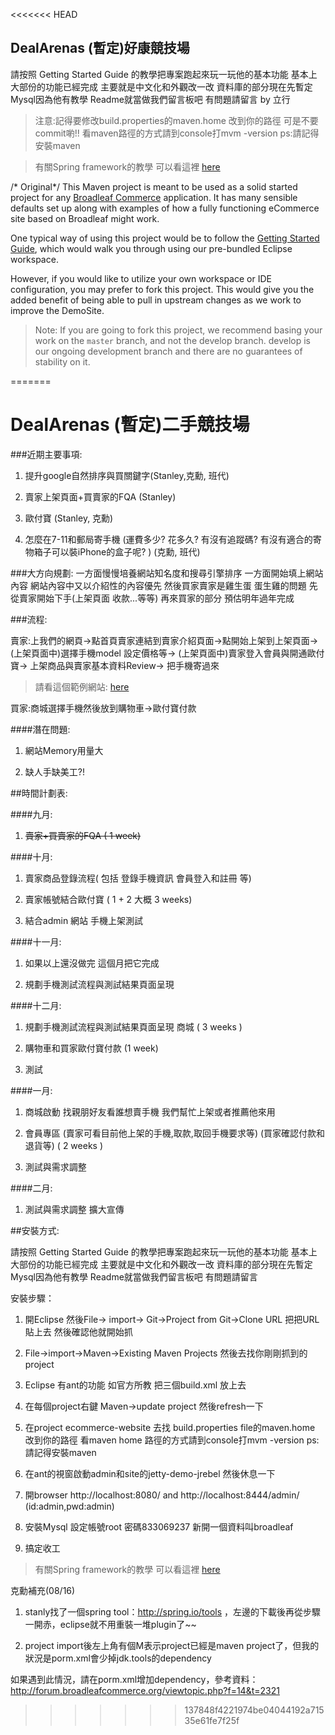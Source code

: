 <<<<<<< HEAD
## DealArenas (暫定)好康競技場

請按照 Getting Started Guide 的教學把專案跑起來玩一玩他的基本功能 基本上大部份的功能已經完成 主要就是中文化和外觀改一改 資料庫的部分現在先暫定Mysql因為他有教學 Readme就當做我們留言板吧 有問題請留言
																	         by 立行
>注意:記得要修改build.properties的maven.home 改到你的路徑 可是不要commit喲!! 看maven路徑的方式請到console打mvm -version ps:請記得安裝maven

>有關Spring framework的教學 可以看這裡 [here](http://openhome.cc/Gossip/SpringGossip/)
														
																			

/* Original*/
This Maven project is meant to be used as a solid started project for any [Broadleaf Commerce](http://www.broadleafcommerce.org) application. It has many sensible defaults set up along with examples of how a fully functioning eCommerce site based on Broadleaf might work.

One typical way of using this project would be to follow the [Getting Started Guide](http://docs.broadleafcommerce.org/current/Getting-Started.html), which would walk you through using our pre-bundled Eclipse workspace.

However, if you would like to utilize your own workspace or IDE configuration, you may prefer to fork this project. This would give you the added benefit of being able to pull in upstream changes as we work to improve the DemoSite.

> Note: If you are going to fork this project, we recommend basing your work on the `master` branch, and not the develop branch. develop is our ongoing development branch and there are no guarantees of stability on it.
																		
=======
# DealArenas (暫定)二手競技場

###近期主要事項:
1. 提升google自然排序與買關鍵字(Stanley,克勳, 班代)

2. 賣家上架頁面+買賣家的FQA (Stanley)

3. 歐付寶 (Stanley, 克勳)

4. 怎麼在7-11和郵局寄手機 (運費多少?  花多久? 有沒有追蹤碼? 有沒有適合的寄物箱子可以裝iPhone的盒子呢? ) (克勳, 班代)

###大方向規劃:
一方面慢慢培養網站知名度和搜尋引擎排序  一方面開始填上網站內容  網站內容中又以介紹性的內容優先  然後買家賣家是雞生蛋 蛋生雞的問題  先從賣家開始下手(上架頁面 收款...等等) 再來買家的部分  預估明年過年完成

###流程:
    
賣家:上我們的網頁->點首頁賣家連結到賣家介紹頁面->點開始上架到上架頁面->(上架頁面中)選擇手機model 設定價格等-> (上架頁面中)賣家登入會員與開通歐付寶-> 上架商品與賣家基本資料Review-> 把手機寄過來
>請看這個範例網站: [here](http://glyde.com/)

買家:商城選擇手機然後放到購物車->歐付寶付款

####潛在問題:
1. 網站Memory用量大

2. 缺人手缺美工?!

##時間計劃表:

####九月: 
1. ~~賣家+買賣家的FQA ( 1 week)~~
	
####十月: 	
1. 賣家商品登錄流程( 包括 登錄手機資訊 會員登入和註冊 等) 

2. 賣家帳號結合歐付寶 ( 1 + 2  大概 3 weeks)

3. 結合admin 網站 手機上架測試

####十一月:
1. 如果以上還沒做完  這個月把它完成

2. 規劃手機測試流程與測試結果頁面呈現 

####十二月:
1. 規劃手機測試流程與測試結果頁面呈現 商城 ( 3 weeks )

2. 購物車和買家歐付寶付款 (1 week)

3. 測試 

####一月:
1. 商城啟動  找親朋好友看誰想賣手機 我們幫忙上架或者推薦他來用

2. 會員專區 (賣家可看目前他上架的手機,取款,取回手機要求等) (買家確認付款和退貨等) ( 2 weeks )

3. 測試與需求調整

####二月:
1. 測試與需求調整 擴大宣傳

##安裝方式:

請按照 Getting Started Guide 的教學把專案跑起來玩一玩他的基本功能 基本上大部份的功能已經完成 主要就是中文化和外觀改一改 資料庫的部分現在先暫定Mysql因為他有教學 Readme就當做我們留言板吧 有問題請留言
																	       
安裝步驟：
1. 開Eclipse 然後File-> import-> Git->Project from Git->Clone URL 把把URL貼上去 然後確認他就開始抓

2. File->import->Maven->Existing Maven Projects 然後去找你剛剛抓到的project

3. Eclipse 有ant的功能 如官方所教 把三個build.xml 放上去

4. 在每個project右鍵 Maven->update project 然後refresh一下

5. 在project ecommerce-website 去找 build.properties file的maven.home 改到你的路徑 看maven home 路徑的方式請到console打mvm -version 	   ps:請記得安裝maven

6. 在ant的視窗啟動admin和site的jetty-demo-jrebel 然後休息一下

7. 開browser http://localhost:8080/    and http://localhost:8444/admin/  (id:admin,pwd:admin)

8. 安裝Mysql 設定帳號root 密碼833069237 新開一個資料叫broadleaf

9. 搞定收工

>有關Spring framework的教學 可以看這裡 [here](http://openhome.cc/Gossip/SpringGossip/)
	
克勳補充(08/16)

1. stanly找了一個spring tool：http://spring.io/tools ，左邊的下載後再從步驟一開赤，eclipse就不用重裝一堆plugin了~~

2. project import後左上角有個M表示project已經是maven project了，但我的狀況是porm.xml會少掉jdk.tools的dependency

如果遇到此情況，請在porm.xml增加dependency，參考資料：http://forum.broadleafcommerce.org/viewtopic.php?f=14&t=2321
																		
>>>>>>> 137848f4221974be04044192a71535e61fe7f25f
